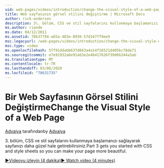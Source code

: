 ```yaml
---
uid: web-pages/videos/introduction/change-the-visual-style-of-a-web-page
title: Web sayfasının görsel stilini değiştirme | Microsoft Docs
author: rick-anderson
description: 3\. bölüm, CSS ve stil sayfalarını kullanmaya başlamanızı sağlayarak sayfanızı daha güzel hale getirebilirsiniz.
ms.author: riande
ms.date: 04/12/2011
ms.assetid: 78b37794-a65a-483e-8936-57d167ff9ee9
msc.legacyurl: /web-pages/videos/introduction/change-the-visual-style-of-a-web-page
msc.type: video
ms.openlocfilehash: 5ff91ddabb637d663a4a14f26521d405bc78de71
ms.sourcegitcommit: e7e91932a6e91a63e2e46417626f39d6b244a3ab
ms.translationtype: MT
ms.contentlocale: tr-TR
ms.lasthandoff: 03/06/2020
ms.locfileid: "78631735"
---
```

# <a name="change-the-visual-style-of-a-web-page"></a><span data-ttu-id="33b8e-103">Bir Web Sayfasının Görsel Stilini Değiştirme</span><span class="sxs-lookup"><span data-stu-id="33b8e-103">Change the Visual Style of a Web Page</span></span>

<span data-ttu-id="33b8e-104">[Advaiya](https://twitter.com/Advaiyasolns) tarafından</span><span class="sxs-lookup"><span data-stu-id="33b8e-104">by [Advaiya](https://twitter.com/Advaiyasolns)</span></span>

<span data-ttu-id="33b8e-105">3\. bölüm, CSS ve stil sayfalarını kullanmaya başlamanızı sağlayarak sayfanızı daha güzel hale getirebilirsiniz.</span><span class="sxs-lookup"><span data-stu-id="33b8e-105">Part 3 gets you started with CSS and style sheets so you can make your page more beautiful.</span></span>

[<span data-ttu-id="33b8e-106">&#9654;Videoyu izleyin (4 dakika)</span><span class="sxs-lookup"><span data-stu-id="33b8e-106">&#9654; Watch video (4 minutes)</span></span>](https://channel9.msdn.com/Blogs/ASP-NET-Site-Videos/change-the-visual-style-of-a-web-page)
